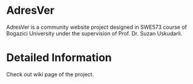 # AdresVer
AdresVer is a community website project designed in SWE573 course of Bogazici University under the supervision of Prof. Dr. Suzan Uskudarli.

<h1>Detailed Information</h1>
Check out wiki page of the project.
